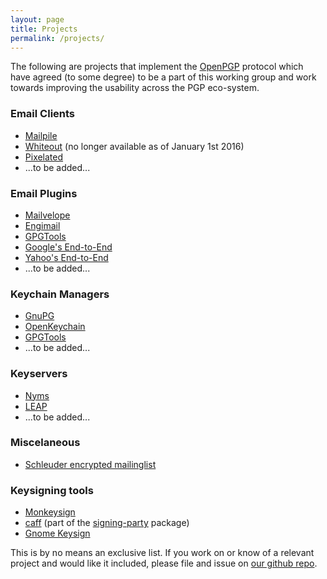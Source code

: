 ```yaml
---
layout: page
title: Projects
permalink: /projects/
---
```


The following are projects that implement the [OpenPGP](https://en.wikipedia.org/wiki/Pretty_Good_Privacy#OpenPGP) protocol which have agreed (to some degree) to be a part of this working group and work towards improving the usability across the PGP eco-system.

### Email Clients

- [Mailpile](https://mailpile.is)
- [Whiteout](https://whiteout.io) (no longer available as of January 1st 2016)
- [Pixelated](https://pixelated-project.org)
- ...to be added...

### Email Plugins

- [Mailvelope](https://www.mailvelope.com)
- [Engimail](https://enigmail.net)
- [GPGTools](https://gpgtools.org) 
- [Google's End-to-End](https://github.com/google/end-to-end)
- [Yahoo's End-to-End](https://github.com/yahoo/end-to-end)
- ...to be added...


### Keychain Managers

- [GnuPG](https://gnupg.org)
- [OpenKeychain](http://www.openkeychain.org)
- [GPGTools](https://gpgtools.org) 
- ...to be added...

### Keyservers

- [Nyms](http://nyms.io)
- [LEAP](https://leap.se)
- ...to be added...

### Miscelaneous

- [Schleuder encrypted mailinglist](https://schleuder2.nadir.org)

### Keysigning tools

- [Monkeysign](http://web.monkeysphere.info/monkeysign)
- [caff](https://wiki.debian.org/caff) (part of the [signing-party](https://pgp-tools.alioth.debian.org/) package)
- [Gnome Keysign](https://wiki.gnome.org/GnomeKeysign)

This is by no means an exclusive list. If you work on or know of a relevant project and would like it included, please file and issue on [our github repo](https://github.com/ModernPGP/modernpgp.github.io).
